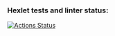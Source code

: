 ### Hexlet tests and linter status:
[![Actions Status](https://github.com/Danzhin/java-project-99/actions/workflows/hexlet-check.yml/badge.svg)](https://github.com/Danzhin/java-project-99/actions)
